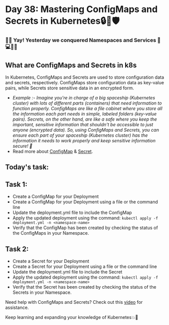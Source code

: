 # Day 38: Mastering ConfigMaps and Secrets in Kubernetes🔒🔑🛡️

###  👏🎉 Yay! Yesterday we conquered Namespaces and Services 💪💻🔗🚀

## What are ConfigMaps and Secrets in k8s
In Kubernetes, ConfigMaps and Secrets are used to store configuration data and secrets, respectively. ConfigMaps store configuration data as key-value pairs, while Secrets store sensitive data in an encrypted form.



- *Example :- Imagine you're in charge of a big spaceship (Kubernetes cluster) with lots of different parts (containers) that need information to function properly.
ConfigMaps are like a file cabinet where you store all the information each part needs in simple, labeled folders (key-value pairs).
Secrets, on the other hand, are like a safe where you keep the important, sensitive information that shouldn't be accessible to just anyone (encrypted data).
So, using ConfigMaps and Secrets, you can ensure each part of your spaceship (Kubernetes cluster) has the information it needs to work properly and keep sensitive information secure! 🚀*
- Read more about [ConfigMap](https://kubernetes.io/docs/concepts/configuration/configmap/) & [Secret](https://kubernetes.io/docs/concepts/configuration/secret/).
## Today's task:
## Task 1:
- Create a ConfigMap for your Deployment
- Create a ConfigMap for your Deployment using a file or the command line
- Update the deployment.yml file to include the ConfigMap
- Apply the updated deployment using the command: `kubectl apply -f deployment.yml -n <namespace-name>`
- Verify that the ConfigMap has been created by checking the status of the ConfigMaps in your Namespace.

## Task 2:
- Create a Secret for your Deployment
- Create a Secret for your Deployment using a file or the command line
- Update the deployment.yml file to include the Secret
- Apply the updated deployment using the command: `kubectl apply -f deployment.yml -n <namespace-name>`
- Verify that the Secret has been created by checking the status of the Secrets in your Namespace.

Need help with ConfigMaps and Secrets? Check out this [video](https://youtu.be/FAnQTgr04mU) for assistance.

  
Keep learning and expanding your knowledge of Kubernetes💥🙌
